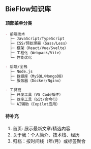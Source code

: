 ## BieFlow知识库

#### 顶部菜单分类

```markdown
- 前端技术
  ├─ JavaScript/TypeScript
  ├─ CSS/预处理器（Sass/Less）
  ├─ 框架（React/Vue/Svelte）
  ├─ 工程化（Webpack/Vite）
  └─ 性能优化

- 后端/全栈
  ├─ Node.js
  ├─ 数据库（MySQL/MongoDB）
  └─ 服务器（Docker/Nginx）

- 工具链
  ├─ 开发工具（VS Code插件）
  ├─ 效率工具（Git/命令行）
  └─ AI辅助（Copilot应用）
```

#### 待补充
1. 首页: 展示最新文章/精选内容
2. 关于我：个人简介、技术栈、经历
3. 归档：按时间线（年/月）或标签聚合


